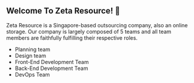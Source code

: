 ## Welcome To Zeta Resource! 👋

Zeta Resource is a Singapore-based outsourcing company, also an online storage. Our company is largely composed of 5 teams and all team members are faithfully fulfilling their respective roles.

- Planning team
- Design team
- Front-End Development Team
- Back-End Development Team
- DevOps Team

<!--

**Here are some ideas to get you started:**

🙋‍♀️ A short introduction - what is your organization all about?
🌈 Contribution guidelines - how can the community get involved?
👩‍💻 Useful resources - where can the community find your docs? Is there anything else the community should know?
🍿 Fun facts - what does your team eat for breakfast?
🧙 Remember, you can do mighty things with the power of [Markdown](https://docs.github.com/github/writing-on-github/getting-started-with-writing-and-formatting-on-github/basic-writing-and-formatting-syntax)
-->
